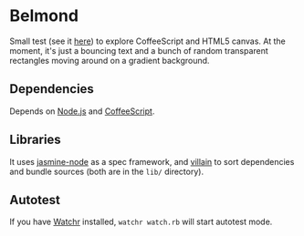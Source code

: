Belmond
=======

Small test (see it [here](http://sroccaserra.github.com/belmond/)) to explore CoffeeScript and HTML5 canvas. At the moment, it's just a bouncing text and a bunch of random transparent rectangles moving around on a gradient background.

Dependencies
------------

Depends on [Node.js](http://nodejs.org/) and [CoffeeScript](http://jashkenas.github.com/coffee-script/).

Libraries
---------

It uses [jasmine-node](https://github.com/mhevery/jasmine-node) as a spec framework, and [villain](https://github.com/stephank/villain) to sort dependencies and bundle sources (both are in the `lib/` directory).

Autotest
--------

If you have [Watchr](https://github.com/mynyml/watchr) installed, `watchr watch.rb` will start autotest mode.

